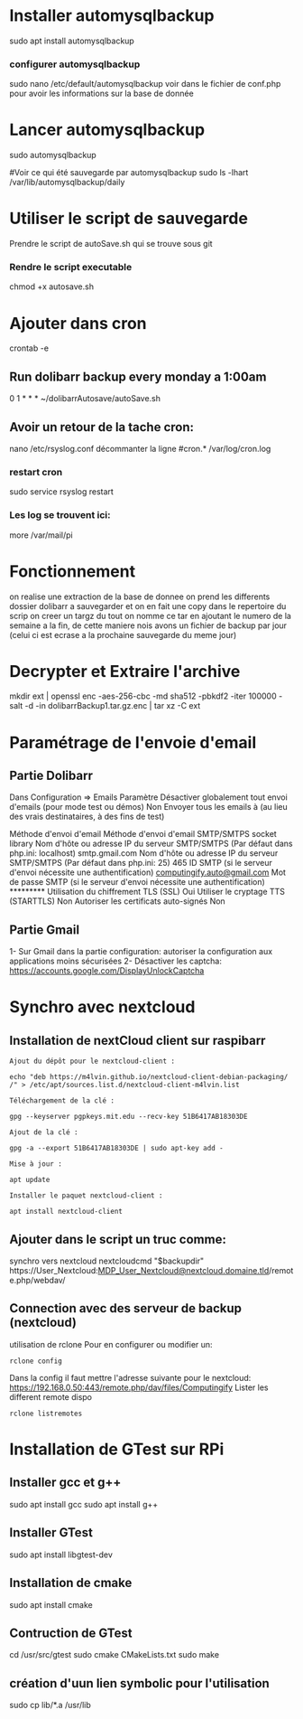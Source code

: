# Installer automysqlbackup
sudo apt install automysqlbackup
### configurer automysqlbackup
sudo nano /etc/default/automysqlbackup
voir dans le fichier de conf.php pour avoir les informations sur la base de donnée

# Lancer automysqlbackup
sudo automysqlbackup

#Voir ce qui été sauvegarde par automysqlbackup
sudo ls -lhart /var/lib/automysqlbackup/daily
# Utiliser le script de sauvegarde
Prendre le script de autoSave.sh qui se trouve sous git
### Rendre le script executable
chmod +x autosave.sh

# Ajouter dans cron
crontab -e
## Run dolibarr backup every monday a 1:00am
0 1 * * * ~/dolibarrAutosave/autoSave.sh
## Avoir un retour de la tache cron:
 nano /etc/rsyslog.conf
 décommanter la ligne #cron.*     /var/log/cron.log
 ### restart cron
 sudo service rsyslog restart
 ### Les log se trouvent ici:
 more /var/mail/pi

# Fonctionnement
on realise une extraction de la base de donnee
on prend les differents dossier dolibarr a sauvegarder et on en fait une copy dans le repertoire du scrip
on creer un targz du tout
on nomme ce tar en ajoutant le numero de la semaine a la fin, de cette maniere nois avons un fichier de backup par jour (celui ci est ecrase a la prochaine sauvegarde du meme jour)

# Decrypter et Extraire l'archive
mkdir ext | openssl enc -aes-256-cbc -md sha512 -pbkdf2 -iter 100000 -salt -d -in dolibarrBackup1.tar.gz.enc | tar xz -C ext

# Paramétrage de l'envoie d'email
## Partie Dolibarr
Dans Configuration => Emails
Paramètre
Désactiver globalement tout envoi d'emails (pour mode test ou démos)	Non
Envoyer tous les emails à (au lieu des vrais destinataires, à des fins de test)	

Méthode d'envoi d'email	
Méthode d'envoi d'email	SMTP/SMTPS socket library
Nom d'hôte ou adresse IP du serveur SMTP/SMTPS (Par défaut dans php.ini: localhost)	smtp.gmail.com
Nom d'hôte ou adresse IP du serveur SMTP/SMTPS (Par défaut dans php.ini: 25)	465
ID SMTP (si le serveur d'envoi nécessite une authentification)	computingify.auto@gmail.com
Mot de passe SMTP (si le serveur d'envoi nécessite une authentification)	*********
Utilisation du chiffrement TLS (SSL)	Oui
Utiliser le cryptage TTS (STARTTLS)	Non
Autoriser les certificats auto-signés	Non

## Partie Gmail
1- Sur Gmail dans la partie configuration: autoriser la configuration aux applications moins sécurisées
2- Désactiver les captcha: https://accounts.google.com/DisplayUnlockCaptcha


# Synchro avec nextcloud
## Installation de nextCloud client sur raspibarr
    Ajout du dépôt pour le nextcloud-client :

    echo "deb https://m4lvin.github.io/nextcloud-client-debian-packaging/ /" > /etc/apt/sources.list.d/nextcloud-client-m4lvin.list

    Téléchargement de la clé :

    gpg --keyserver pgpkeys.mit.edu --recv-key 51B6417AB18303DE

    Ajout de la clé :

    gpg -a --export 51B6417AB18303DE | sudo apt-key add -

    Mise à jour :

    apt update

    Installer le paquet nextcloud-client :

    apt install nextcloud-client
## Ajouter dans le script un truc comme:
synchro vers nextcloud
nextcloudcmd "$backupdir" https://User_Nextcloud:MDP_User_Nextcloud@nextcloud.domaine.tld/remote.php/webdav/

## Connection avec des serveur de backup (nextcloud)
utilisation de rclone
Pour en configurer ou modifier un:
```shell
rclone config
```
Dans la config il faut mettre l'adresse suivante pour le nextcloud: https://192.168.0.50:443/remote.php/dav/files/Computingify
Lister les different remote dispo
```shell
rclone listremotes
```
# Installation de GTest sur RPi

## Installer gcc et g++
sudo apt install gcc
sudo apt install g++

## Installer GTest
sudo apt install libgtest-dev

## Installation de cmake
sudo apt install cmake

## Contruction de GTest
cd /usr/src/gtest
sudo cmake CMakeLists.txt
sudo make

## création d'uun lien symbolic pour l'utilisation
sudo cp lib/*.a /usr/lib


